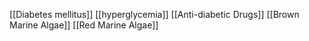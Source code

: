 [[Diabetes mellitus]]
[[hyperglycemia]]
[[Anti-diabetic Drugs]]
[[Brown Marine Algae]]
[[Red Marine Algae]]
